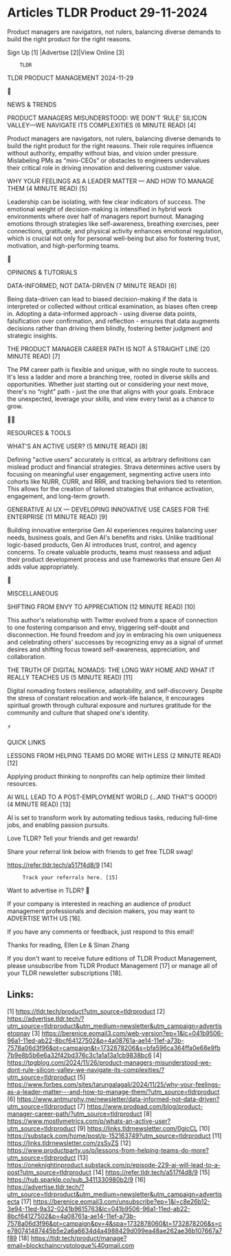 # Articles TLDR Product 29-11-2024

Product managers are navigators, not rulers, balancing diverse demands
to build the right product for the right
reasons. ‌ ‌ ‌ ‌ ‌ ‌ ‌ ‌ ‌ ‌ ‌ ‌ ‌ ‌ ‌ ‌ ‌ ‌ ‌ ‌ ‌ ‌ ‌ ‌ ‌ ‌  ‌ ‌ ‌ ‌ ‌ ‌ ‌ ‌ ‌ ‌ ‌ ‌ ‌ ‌ ‌ ‌ ‌ ‌ ‌ ‌ ‌ ‌ ‌ ‌ ‌ ‌ 


 Sign Up [1] |Advertise [2]|View Online [3] 

		TLDR 

TLDR PRODUCT MANAGEMENT 2024-11-29

📱 

NEWS & TRENDS

 PRODUCT MANAGERS MISUNDERSTOOD: WE DON'T ‘RULE' SILICON VALLEY—WE
NAVIGATE ITS COMPLEXITIES (6 MINUTE READ) [4] 

 Product managers are navigators, not rulers, balancing diverse
demands to build the right product for the right reasons. Their role
requires influence without authority, empathy without bias, and vision
under pressure. Mislabeling PMs as “mini-CEOs” or obstacles to
engineers undervalues their critical role in driving innovation and
delivering customer value. 

 WHY YOUR FEELINGS AS A LEADER MATTER — AND HOW TO MANAGE THEM (4
MINUTE READ) [5] 

 Leadership can be isolating, with few clear indicators of success.
The emotional weight of decision-making is intensified in hybrid work
environments where over half of managers report burnout. Managing
emotions through strategies like self-awareness, breathing exercises,
peer connections, gratitude, and physical activity enhances emotional
regulation, which is crucial not only for personal well-being but also
for fostering trust, motivation, and high-performing teams. 

🚀 

OPINIONS & TUTORIALS

 DATA-INFORMED, NOT DATA-DRIVEN (7 MINUTE READ) [6] 

 Being data-driven can lead to biased decision-making if the data is
interpreted or collected without critical examination, as biases often
creep in. Adopting a data-informed approach - using diverse data
points, falsification over confirmation, and reflection - ensures that
data augments decisions rather than driving them blindly, fostering
better judgment and strategic insights. 

 THE PRODUCT MANAGER CAREER PATH IS NOT A STRAIGHT LINE (20 MINUTE
READ) [7] 

 The PM career path is flexible and unique, with no single route to
success. It's less a ladder and more a branching tree, rooted in
diverse skills and opportunities. Whether just starting out or
considering your next move, there's no “right” path - just the one
that aligns with your goals. Embrace the unexpected, leverage your
skills, and view every twist as a chance to grow. 

🧑‍💻 

RESOURCES & TOOLS

 WHAT'S AN ACTIVE USER? (5 MINUTE READ) [8] 

 Defining "active users" accurately is critical, as arbitrary
definitions can mislead product and financial strategies. Strava
determines active users by focusing on meaningful user engagement,
segmenting active users into cohorts like NURR, CURR, and RRR, and
tracking behaviors tied to retention. This allows for the creation of
tailored strategies that enhance activation, engagement, and long-term
growth. 

 GENERATIVE AI UX — DEVELOPING INNOVATIVE USE CASES FOR THE
ENTERPRISE (11 MINUTE READ) [9] 

 Building innovative enterprise Gen AI experiences requires balancing
user needs, business goals, and Gen AI's benefits and risks. Unlike
traditional logic-based products, Gen AI introduces trust, control,
and agency concerns. To create valuable products, teams must reassess
and adjust their product development process and use frameworks that
ensure Gen AI adds value appropriately. 

🎁 

MISCELLANEOUS

 SHIFTING FROM ENVY TO APPRECIATION (12 MINUTE READ) [10] 

 This author's relationship with Twitter evolved from a space of
connection to one fostering comparison and envy, triggering self-doubt
and disconnection. He found freedom and joy in embracing his own
uniqueness and celebrating others' successes by recognizing envy as a
signal of unmet desires and shifting focus toward self-awareness,
appreciation, and collaboration. 

 THE TRUTH OF DIGITAL NOMADS: THE LONG WAY HOME AND WHAT IT REALLY
TEACHES US (5 MINUTE READ) [11] 

 Digital nomading fosters resilience, adaptability, and
self-discovery. Despite the stress of constant relocation and
work-life balance, it encourages spiritual growth through cultural
exposure and nurtures gratitude for the community and culture that
shaped one's identity. 

⚡ 

QUICK LINKS

 LESSONS FROM HELPING TEAMS DO MORE WITH LESS (2 MINUTE READ) [12] 

 Applying product thinking to nonprofits can help optimize their
limited resources. 

 AI WILL LEAD TO A POST-EMPLOYMENT WORLD (...AND THAT'S GOOD!) (4
MINUTE READ) [13] 

 AI is set to transform work by automating tedious tasks, reducing
full-time jobs, and enabling passion pursuits. 

Love TLDR? Tell your friends and get rewards!

 Share your referral link below with friends to get free TLDR swag! 

 https://refer.tldr.tech/a517f4d8/9 [14] 

		 Track your referrals here. [15] 

Want to advertise in TLDR? 📰

 If your company is interested in reaching an audience of product
management professionals and decision makers, you may want to
ADVERTISE WITH US [16]. 

 If you have any comments or feedback, just respond to this email! 

Thanks for reading, 
Ellen Le & Sinan Zhang 

If you don't want to receive future editions of TLDR Product
Management, please unsubscribe from TLDR Product Management [17] or
manage all of your TLDR newsletter subscriptions [18]. 

 

Links:
------
[1] https://tldr.tech/product?utm_source=tldrproduct
[2] https://advertise.tldr.tech/?utm_source=tldrproduct&utm_medium=newsletter&utm_campaign=advertisetopnav
[3] https://berenice.eomail3.com/web-version?ep=1&lc=041b9506-96a1-11ed-ab22-8bcf64127502&p=4a08761a-ae14-11ef-a73b-7578a06d3f96&pt=campaign&t=1732878206&s=bfa596ca364ffa0e68e9fb7b9e8b5b6e6a32f42bd376c3c1a1a13a1cb9838bc6
[4] https://tpgblog.com/2024/11/26/product-managers-misunderstood-we-dont-rule-silicon-valley-we-navigate-its-complexities/?utm_source=tldrproduct
[5] https://www.forbes.com/sites/tarungalagali/2024/11/25/why-your-feelings-as-a-leader-matter---and-how-to-manage-them/?utm_source=tldrproduct
[6] https://www.antmurphy.me/newsletter/data-informed-not-data-driven?utm_source=tldrproduct
[7] https://www.prodpad.com/blog/product-manager-career-path/?utm_source=tldrproduct
[8] https://www.mostlymetrics.com/p/whats-an-active-user?utm_source=tldrproduct
[9] https://links.tldrnewsletter.com/0gicCL
[10] https://substack.com/home/post/p-152163749?utm_source=tldrproduct
[11] https://links.tldrnewsletter.com/zsSyZS
[12] https://www.productparty.us/p/lessons-from-helping-teams-do-more?utm_source=tldrproduct
[13] https://oneknightinproduct.substack.com/p/episode-229-ai-will-lead-to-a-post?utm_source=tldrproduct
[14] https://refer.tldr.tech/a517f4d8/9
[15] https://hub.sparklp.co/sub_3411330980b2/9
[16] https://advertise.tldr.tech/?utm_source=tldrproduct&utm_medium=newsletter&utm_campaign=advertisecta
[17] https://berenice.eomail3.com/unsubscribe?ep=1&l=c8e26b12-3e94-11ed-9a32-0241b9615763&lc=041b9506-96a1-11ed-ab22-8bcf64127502&p=4a08761a-ae14-11ef-a73b-7578a06d3f96&pt=campaign&pv=4&spa=1732878060&t=1732878206&s=ce780741487445b5e2a6a6634d4a4988429d099ea48ae262ae36b107667a7f89
[18] https://tldr.tech/product/manage?email=blockchaincryptologue%40gmail.com